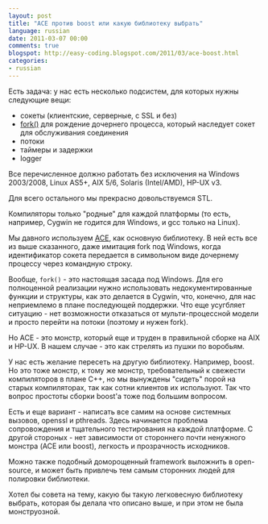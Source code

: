 ```yaml
---
layout: post
title: "ACE против boost или какую библиотеку выбрать"
language: russian
date: 2011-03-07 00:00
comments: true
blogspot: http://easy-coding.blogspot.com/2011/03/ace-boost.html
categories:
- russian
---
```

Есть задача: у нас есть несколько подсистем, для которых нужны следующие вещи:

* сокеты (клиентские, серверные, с SSL и без)
* [fork()][] для рождение дочернего процесса, который наследует сокет для обслуживания соединения
* потоки
* таймеры и задержки
* logger

Все перечисленное должно работать без исключения на Windows 2003/2008, Linux AS5+, AIX 5/6, Solaris (Intel/AMD), HP-UX v3.

[fork()]: http://ru.wikipedia.org/wiki/Fork

Для всего остального мы прекрасно довольствуемся STL.

Компиляторы только "родные" для каждой платформы (то есть, например, Cygwin не годится для Windows, и gcc только на Linux).

Мы давного используем [ACE][], как основную библиотеку. В ней есть все из выше сказанного, даже имитация fork под Windows, когда идентификатор сокета передается в символьном виде дочернему процессу через командную строку.

[ACE]: http://www.cs.wustl.edu/~schmidt/ACE.html

Вообще, `fork()` - это настоящая засада под Windows. Для его полноценной реализации нужно использовать недокументированные функции и структуры, как это делается в Cygwin, что, конечно, для нас неприемлемо в плане последующей поддержки. Что еще усугбляет ситуацию - нет возможности отказаться от мульти-процессной модели и просто перейти на потоки (поэтому и нужен fork).

Но ACE - это монстр, который еще и труден в правильной сборке на AIX и HP-UX. В нашем случае - это как стрелять из пушки по воробьям.

У нас есть желание пересеть на другую библиотеку. Например, boost. Но это тоже монстр, к тому же монстр, требовательный к свежести компиляторов в плане С++, но мы вынуждены "сидеть" порой на старых компиляторах, так как сотни клиентов их используют. Так что вопрос простоты сборки boost'а тоже под большим вопросом.

Есть и еще вариант - написать все самим на основе системных вызовов, openssl и pthreads. Здесь начинается проблема сопровождения и тщательного тестирования на каждой платформе. С другой стороных - нет зависимости от стороннего почти ненужного монстра (ACE или boost), легкость и прозрачность исходников.

Можно также подобный доморощенный framework выложнить в open-source, и может быть привлечь тем самым сторонних людей для полировки библиотеки.

Хотел бы совета на тему, какую бы такую легковесную библиотеку выбрать, которая бы делала что описано выше, и при этом не была монструозной.
